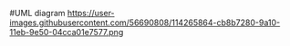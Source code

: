 #UML diagram
https://user-images.githubusercontent.com/56690808/114265864-cb8b7280-9a10-11eb-9e50-04cca01e7577.png

